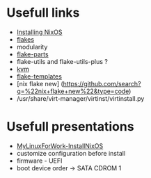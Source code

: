 # Usefull links

* [Installing NixOS](https://nixos.org/manual/nixos/unstable/index.html#sec-installation)
* [flakes](https://github.com/NixOS/nix/blob/master/src/nix/flake.md)
* modularity
* [flake-parts](https://flake.parts)
* flake-utils and flake-utils-plus ?
* [kvm](https://github.com/iharh/notes/tree/main/devops/virt/kvm)
* [flake-templates](https://github.com/rencire/flake-templates)
* [nix flake new] (https://github.com/search?q=%22nix+flake+new%22&type=code)
* /usr/share/virt-manager/virtinst/virtinstall.py

# Usefull presentations

* [MyLinuxForWork-InstallNixOS](https://www.youtube.com/watch?v=fDxhkSnFSPw)
* customize configuration before install
* firmware - UEFI
* boot device order -> SATA CDROM 1
